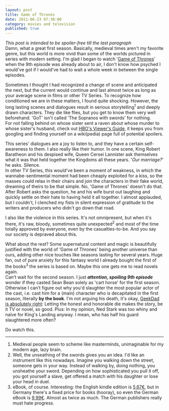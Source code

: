 ```yaml
---
layout: post
title: Game of Thrones
date: 2011-06-23 07:30:00
category: movies and television
published: true
---
```

*This post is intended to be spoiler-free till the last paragraph*  
Damn, what a great first season. Basically, medieval times aren't my favorite genre, but this world is more vivid than some of the worlds pictured in series with modern setting. I'm glad I began to watch '[Game of Thrones](http://www.imdb.com/title/tt0944947/)' when the 9th episode was already about to air, I don't know how psyched I would've got if I would've had to wait a whole week in between the single episodes.

Sometimes I thought I had recognized a change of scene and anticipated the next, but the current would continue and last almost twice as long as your average scene in films or other TV Series. To recognize how conditioned we are in these matters, I found quite shocking. However, the long lasting scenes and dialogues result in serious storytelling<sup>1</sup> and deeply drawn characters. They die like flies, but you get to know them very well beforehand. 'GoT' isn't called 'The Sopranos with swords' for nothing.  
For not falling behind on whose sister sent a raven about whose murder to whose sister's husband, check out [HBO's Viewer's Guide](http://viewers-guide.hbo.com/game-of-thrones/#!/guide/houses/), it keeps you from googling and finding yourself on a wiki(pedia) page full of potential spoilers.

This series' dialogues are a joy to listen to, and they have a certain self-awareness to them. I also really like their humor. In one scene, King Robert Baratheon and his despised wife, Queen Cersei Lannister ask themselves what it was that held together the Kingdoms all these years. '*Our marriage?*' he asks. Silence.  
In other TV Series, this would've been a moment of weakness, in which the wannabe-sentimental  moment had been cheaply exploited for a kiss, so the masses could relax in their chairs and join the characters in their fake world, dreaming of theirs to be that simple. No, 'Game of Thrones' doesn't do that. After Robert asks the question, he and his wife burst out laughing and quickly settle on their hate to having held it all together. I almost applauded, but I couldn't, I clenched my fists in silent expression of gratitude to the writers and producers who didn't go down that road.

I also like the violence in this series. It's not omnipresent, but when it's there, it's raw, bloody, sometimes quite unexpected<sup>2</sup> and most of the time totally approved by everyone, even by the casualties-to-be. And you say our society is depraved about this. 

What about the rest? Some supernatural content and magic is beautifully justified with the world of 'Game of Thrones' being another universe than ours, adding other nice touches like seasons lasting for several years. Huge fan, out of pure anxiety for this fantasy world I already bought the first of the books<sup>3</sup> the series is based on. Maybe this one gets me to read novels again.  
Can't wait for the second season. I just ***attention, spoiling 9th episode*** wonder if they casted Sean Bean solely as 'cart horse' for the first season. Otherwise I can't figure out why you'd slaughter the most popular actor of the cast, i.e. cast him for a (main) character who is decapitated in the first season, literally **by the book**. I'm not arguing his death, it's okay, [GeekDad is absolutely right](http://www.wired.com/geekdad/2011/06/you-should-keep-watching-game-of-thrones/): Letting the honest and honorable die makes the story, be it TV or novel, so good. Plus: In my opinion, Ned Stark was too whiny and naïve for King's Landing anyway. I mean, who has half his guard slaughtered more often? 

Do watch this. 

---
1. Medieval people seem to scheme like masterminds, unimaginable for my modern age, lazy brain. 
2. Well, the unseathing of the swords gives you an idea. I'd like an instrument like this nowadays. Imagine you walking down the street, someone gets in your way. Instead of walking by, doing nothing, you unsheathe your sword. Depending on how sophisticated you pull it off, you got yourself a slave, get  offered a match with his daughter or lose your head in duel. 
3. eBook, of course. Interesting: the English kindle edition is [5,67€](http://www.amazon.de/Game-Thrones-Song-Fire-ebook/dp/B000QCS8TW/ref=sr_1_2?ie=UTF8&m=A11MW6AJTK8WZ7&s=digital-text&qid=1308776721&sr=1-2), but in Germany there's a fixed price for books (hooray), so even the German eBook is [9,99€](http://www.amazon.de/Das-Lied-von-Feuer-ebook/dp/B004OVEY4O/ref=sr_1_5?ie=UTF8&m=A11MW6AJTK8WZ7&s=digital-text&qid=1308776721&sr=1-5). Almost as twice as much. The German publishers really must hate progress.
